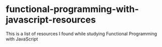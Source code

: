 # functional-programming-with-javascript-resources
This is a list of resources I found while studying Functional Programming with JavaScript

